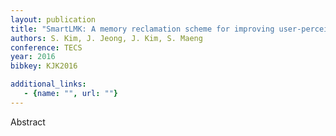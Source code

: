 ```yaml
---
layout: publication
title: "SmartLMK: A memory reclamation scheme for improving user-perceived app launch time"
authors: S. Kim, J. Jeong, J. Kim, S. Maeng
conference: TECS
year: 2016
bibkey: KJK2016

additional_links:
   - {name: "", url: ""}
---
```

Abstract
